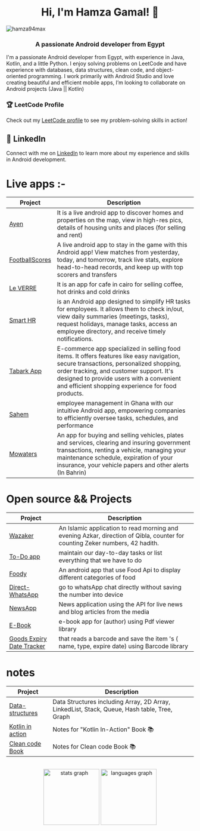 
<h1 align="center">Hi, I'm Hamza Gamal! 👋</h1>

<p align="left"> <img src="https://komarev.com/ghpvc/?username=hamza94max&label=Profile%20views&color=0e75b6&style=flat" alt="hamza94max" /> </p>

###
<h3 align="center">A passionate Android developer from Egypt</h3>

<p align="left">I'm a passionate Android developer from Egypt, with experience in Java, Kotlin, and a little Python. I enjoy solving problems on LeetCode and have experience with databases, data structures, clean code, and object-oriented programming. I work primarily with Android Studio and love creating beautiful and efficient mobile apps, I’m looking to collaborate on Android projects (Java || Kotlin)</p>



<h3 align="left">🏆 LeetCode Profile</h3>

Check out my [LeetCode profile](https://leetcode.com/hamza94/) to see my problem-solving skills in action!



## 🔗 LinkedIn
Connect with me on [LinkedIn](https://www.linkedin.com/in/hamza-khalifa-50ba21176/) to learn more about my experience and skills in Android development.
<br>

# Live apps :-
| Project        | Description |
| ---            | --- |
| [Ayen](https://github.com/hamza94max/Ayen) |It is a live android app to discover homes and properties on the map, view in high-res pics, details of housing units and places (for selling and rent) |
| [FootballScores](https://github.com/hamza94max/FootballScores) |A live android app to stay in the game with this Android app! View matches from yesterday, today, and tomorrow, track live stats, explore head-to-head records, and keep up with top scorers and transfers |
| [Le VERRE](https://play.google.com/store/apps/details?id=com.scheme.leverre&hl=en) |It is an app for cafe in cairo for selling coffee, hot drinks and cold drinks |
| [Smart HR](https://play.google.com/store/apps/details?id=com.scheme.leverrehr&hl=en) |is an Android app designed to simplify HR tasks for employees. It allows them to check in/out, view daily summaries (meetings, tasks), request holidays, manage tasks, access an employee directory, and receive timely notifications. |
| [Tabark App](https://play.google.com/store/apps/details?id=com.scheme.tabark&hl=en_US) |E-commerce app specialized in selling food items. It offers features like easy navigation, secure transactions, personalized shopping, order tracking, and customer support. It's designed to provide users with a convenient and efficient shopping experience for food products. |
| [Sahem](https://play.google.com/store/apps/details?id=com.SchemeCode.zadhr&hl=en_US) | employee management in Ghana with our intuitive Android app, empowering companies to efficiently oversee tasks, schedules, and performance|
| [Mowaters](https://play.google.com/store/apps/details?id=com.sceamcode.mawatery&hl=en) | An app for buying and selling vehicles, plates and services, clearing and insuring government transactions, renting a vehicle, managing your maintenance schedule, expiration of your insurance, your vehicle papers and other alerts (In Bahrin)|

# Open source && Projects
| Project        | Description |
| ---            | --- |
| [Wazaker](https://github.com/hamza94max/Wazaker) | An Islamic application to read morning and evening Azkar, direction of Qibla, counter for counting Zeker numbers, 42 hadith. |
| [To-Do app](https://github.com/hamza94max/To-Do-App) | maintain our day-to-day tasks or list everything that we have to do |
|[Foody](https://github.com/hamza94max/Foody)| An android app that use Food Api to display different categories of food|
|[Direct-WhatsApp](https://github.com/hamza94max/Direct-WhatsApp)| go to whatsApp chat directly without saving the number into device|
|[NewsApp](https://github.com/hamza94max/NewsApp)| News application using the API for live news and blog articles from the media|
|[E-Book](https://github.com/hamza94max/e-book-)| e-book app for (author) using Pdf viewer library|
|[Goods Expiry Date Tracker](https://github.com/hamza94max/BarCode)|  that reads a barcode and save the item 's ( name, type, expire date) using Barcode library|
  

# notes
| Project        | Description |
| ---            | --- |
| [Data-structures](https://github.com/hamza94max/Data-structures)  | Data Structures including Array, 2D Array, LinkedList, Stack, Queue, Hash table, Tree, Graph |
| [Kotlin in action ](https://github.com/hamza94max/Kotlin-In-Action-Book-) | Notes for "Kotlin In-Action" Book 📚
| [Clean code Book](https://github.com/hamza94max/Clean-Code-) | Notes for Clean code Book  📚



<br> 

<div align="center">
  <img src="https://github-readme-stats.vercel.app/api?hide_title=false&hide_rank=false&show_icons=true&include_all_commits=true&count_private=true&disable_animations=false&theme=dracula&locale=en&hide_border=false&username=hamza94max" height="150" alt="stats graph"  />
  <img src="https://github-readme-stats.vercel.app/api/top-langs?locale=en&hide_title=false&layout=compact&card_width=320&langs_count=5&theme=dracula&hide_border=false&username=hamza94max" height="150" alt="languages graph"  />
</div>


